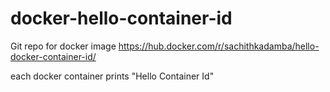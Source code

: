 # docker-hello-container-id


Git repo for docker image https://hub.docker.com/r/sachithkadamba/hello-docker-container-id/

each docker container prints "Hello Container Id"
